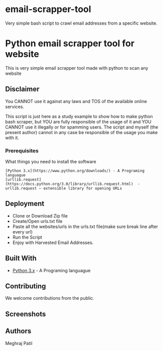 # email-scrapper-tool
Very simple bash script to crawl email addresses from a specific website.
# Python email scrapper tool for website

This is very simple email scrapper tool made with python to scan any website


## Disclaimer

You CANNOT use it against any laws and TOS of the available online services.

This script is just here as a study example to show how to make python bash scraper, but YOU are fully responsible of the usage of it and YOU CANNOT use it illegally or for spamming users. The script and myself (the present author) cannot in any case be responsible of the usage you make with it.


### Prerequisites

What things you need to install the software

```
[Python 3.x](https://www.python.org/downloads/) - A Programing languague
[urllib.request](https://docs.python.org/3.0/library/urllib.request.html)  - urllib.request — extensible library for opening URLs

```

## Deployment

* Clone or Download Zip file
* Create/Open urls.txt file 
* Paste all the websites/urls in the urls.txt file(make sure break line after every url)
* Run the Script
* Enjoy with Harvested Email Addresses.

## Built With

* [Python 3.x](https://www.python.org/) - A Programing languague

## Contributing

We welcome contributions from the public.

## Screenshots

## Authors
Meghraj Patil
